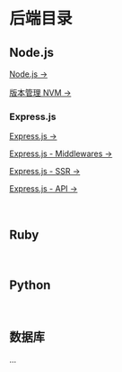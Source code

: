 # 后端目录

## Node.js

<!-- [内置模块 →](../notes/back/Nodejs/README.md#内置模块) -->

[Node.js →]()

[版本管理 NVM →](../notes/back/Nodejs/NVM.md)

### Express.js

[Express.js →](../notes/back/Nodejs/README.md#Express.js)

[Express.js - Middlewares →](../notes/back/Nodejs/README.md#中间件)

[Express.js - SSR →](../notes/back/Nodejs/README.md#服务端渲染)

[Express.js - API →](../notes/back/Nodejs/README.md#api-接口开发)

<br/>

## Ruby

<!-- [ 相关笔记 →]() -->

<!-- [Ruby on Rails →]() -->
<br/>

## Python

<br/>

## 数据库

<!-- ### NoSQL -->

<!-- [ MongoDB →]() -->

<!-- ### SQL -->

...
